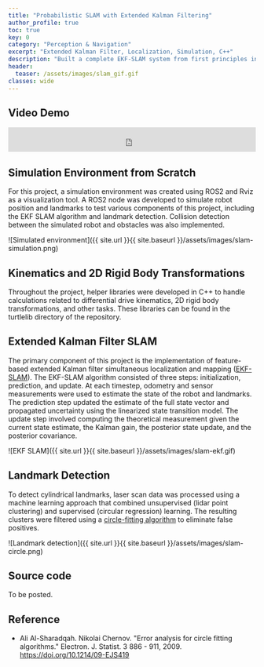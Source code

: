 ```yaml
---
title: "Probabilistic SLAM with Extended Kalman Filtering"
author_profile: true
toc: true
key: 0
category: "Perception & Navigation"
excerpt: "Extended Kalman Filter, Localization, Simulation, C++"
description: "Built a complete EKF-SLAM system from first principles in C++ without relying on existing libraries. The system simultaneously estimates robot pose and builds a map of landmark features, handling the classic chicken-and-egg problem of localization and mapping. I implemented custom data association algorithms for landmark matching, tuned process and measurement noise models, and visualized everything in RViz. What's satisfying about implementing SLAM from scratch is seeing how the landmark uncertainty ellipses shrink as loop closures constrain the map, and debugging when they don't—it forces deep understanding of probabilistic robotics fundamentals."
header:
  teaser: /assets/images/slam_gif.gif
classes: wide
---
```


## Video Demo
<iframe
    width="100%"
    height="50px"
    src="https://www.youtube.com/embed/6bvgkD7kn_s"
    frameborder="0"
    allow="autoplay; encrypted-media"
    allowfullscreen
>
</iframe>

## Simulation Environment from Scratch

For this project, a simulation environment was created using ROS2 and Rviz as a visualization tool. A ROS2 node was developed to simulate robot position and landmarks to test various components of this project, including the EKF SLAM algorithm and landmark detection. Collision detection between the simulated robot and obstacles was also implemented.

![Simulated environment]({{ site.url }}{{ site.baseurl }}/assets/images/slam-simulation.png)

## Kinematics and 2D Rigid Body Transformations

Throughout the project, helper libraries were developed in C++ to handle calculations related to differential drive kinematics, 2D rigid body transformations, and other tasks. These libraries can be found in the turtlelib directory of the repository.

## Extended Kalman Filter SLAM

The primary component of this project is the implementation of feature-based extended Kalman filter simultaneous localization and mapping ([EKF-SLAM](https://www.cs.unc.edu/~welch/media/pdf/kalman_intro.pdf)). The EKF-SLAM algorithm consisted of three steps: initialization, prediction, and update. At each timestep, odometry and sensor measurements were used to estimate the state of the robot and landmarks. The prediction step updated the estimate of the full state vector and propagated uncertainty using the linearized state transition model. The update step involved computing the theoretical measurement given the current state estimate, the Kalman gain, the posterior state update, and the posterior covariance.

![EKF SLAM]({{ site.url }}{{ site.baseurl }}/assets/images/slam-ekf.gif)

## Landmark Detection

To detect cylindrical landmarks, laser scan data was processed using a machine learning approach that combined unsupervised (lidar point clustering) and supervised (circular regression) learning. The resulting clusters were filtered using a [circle-fitting algorithm](https://projecteuclid.org/journals/electronic-journal-of-statistics/volume-3/issue-none/Error-analysis-for-circle-fitting-algorithms/10.1214/09-EJS419.full) to eliminate false positives.

![Landmark detection]({{ site.url }}{{ site.baseurl }}/assets/images/slam-circle.png)

## Source code
To be posted. 

## Reference
 - Ali Al-Sharadqah. Nikolai Chernov. "Error analysis for circle fitting algorithms." Electron. J. Statist. 3 886 - 911, 2009. https://doi.org/10.1214/09-EJS419